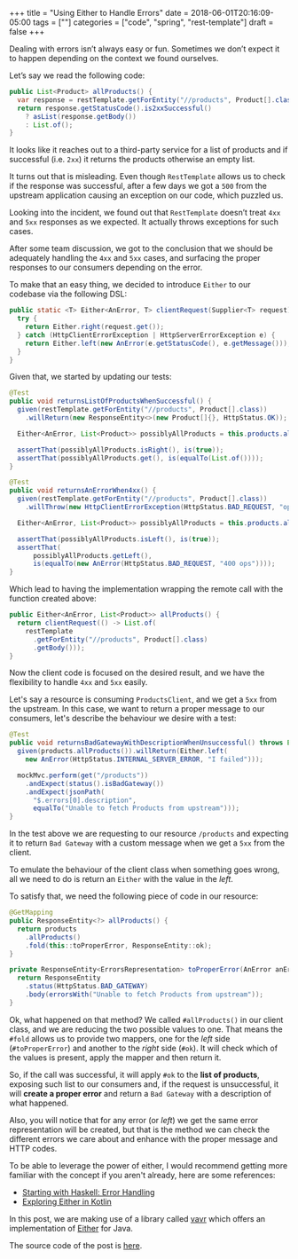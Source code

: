 +++
title = "Using Either to Handle Errors"
date = 2018-06-01T20:16:09-05:00
tags = [""]
categories = ["code", "spring", "rest-template"]
draft = false
+++

Dealing with errors isn’t always easy or fun. Sometimes we don’t expect it to
happen depending on the context we found ourselves.

Let’s say we read the following code:

```java
public List<Product> allProducts() {
  var response = restTemplate.getForEntity("//products", Product[].class);
  return response.getStatusCode().is2xxSuccessful()
    ? asList(response.getBody())
    : List.of();
}
```

It looks like it reaches out to a third-party service for a list of products and
if successful (i.e. `2xx`) it returns the products otherwise an empty list.

It turns out that is misleading. Even though `RestTemplate` allows us to check
if the response was successful, after a few days we got a `500` from the
upstream application causing an exception on our code, which puzzled us.

Looking into the incident, we found out that `RestTemplate` doesn’t treat `4xx` and
`5xx` responses as we expected. It actually throws exceptions for such cases.

After some team discussion, we got to the conclusion that we should be adequately
handling the `4xx` and `5xx` cases, and surfacing the proper responses to our
consumers depending on the error.

To make that an easy thing, we decided to introduce `Either` to our codebase via
the following DSL:

```java
public static <T> Either<AnError, T> clientRequest(Supplier<T> request) {
  try {
    return Either.right(request.get());
  } catch (HttpClientErrorException | HttpServerErrorException e) {
    return Either.left(new AnError(e.getStatusCode(), e.getMessage()));
  }
}
```

Given that, we started by updating our tests:

```java
@Test
public void returnsListOfProductsWhenSuccessful() {
  given(restTemplate.getForEntity("//products", Product[].class))
    .willReturn(new ResponseEntity<>(new Product[]{}, HttpStatus.OK));

  Either<AnError, List<Product>> possiblyAllProducts = this.products.allProducts();

  assertThat(possiblyAllProducts.isRight(), is(true));
  assertThat(possiblyAllProducts.get(), is(equalTo(List.of())));
}

@Test
public void returnsAnErrorWhen4xx() {
  given(restTemplate.getForEntity("//products", Product[].class))
    .willThrow(new HttpClientErrorException(HttpStatus.BAD_REQUEST, "ops"));

  Either<AnError, List<Product>> possiblyAllProducts = this.products.allProducts();

  assertThat(possiblyAllProducts.isLeft(), is(true));
  assertThat(
      possiblyAllProducts.getLeft(),
      is(equalTo(new AnError(HttpStatus.BAD_REQUEST, "400 ops"))));
}
```

Which lead to having the implementation wrapping the remote call with the
function created above:

```java
public Either<AnError, List<Product>> allProducts() {
  return clientRequest(() -> List.of(
    restTemplate
      .getForEntity("//products", Product[].class)
      .getBody()));
}
```

Now the client code is focused on the desired result, and we have the
flexibility to handle `4xx` and `5xx` easily.

Let's say a resource is consuming `ProductsClient`, and we get a `5xx` from the
upstream. In this case, we want to return a proper message to our consumers,
let's describe the behaviour we desire with a test:

```java
@Test
public void returnsBadGatewayWithDescriptionWhenUnsuccessful() throws Exception {
  given(products.allProducts()).willReturn(Either.left(
    new AnError(HttpStatus.INTERNAL_SERVER_ERROR, "I failed")));

  mockMvc.perform(get("/products"))
    .andExpect(status().isBadGateway())
    .andExpect(jsonPath(
      "$.errors[0].description",
      equalTo("Unable to fetch Products from upstream")));
}
```

In the test above we are requesting to our resource `/products` and
expecting it to return `Bad Gateway` with a custom message when we get a `5xx`
from the client.

To emulate the behaviour of the client class when something goes wrong, all we
need to do is return an `Either` with the value in the _left_.

To satisfy that, we need the following piece of code in our resource:

```java
@GetMapping
public ResponseEntity<?> allProducts() {
  return products
    .allProducts()
    .fold(this::toProperError, ResponseEntity::ok);
}

private ResponseEntity<ErrorsRepresentation> toProperError(AnError anError) {
  return ResponseEntity
    .status(HttpStatus.BAD_GATEWAY)
    .body(errorsWith("Unable to fetch Products from upstream"));
}
```

Ok, what happened on that method? We called `#allProducts()` in our client class,
and we are reducing the two possible values to one. That means the `#fold`
allows us to provide two mappers, one for the _left_ side (`#toProperError`) and
another to the _right_ side (`#ok`). It will check which of the values is
present, apply the mapper and then return it.

So, if the call was successful, it will apply `#ok` to the **list of products**,
exposing such list to our consumers and, if the request is unsuccessful, it will
**create a proper error** and return a `Bad Gateway` with a description of what happened.

Also, you will notice that for any error (or _left_) we get the same error
representation will be created, but that is the method we can check the
different errors we care about and enhance with the proper message and
HTTP codes.

To be able to leverage the power of either, I would recommend getting more
familiar with the concept if you aren't already, here are some references:

* [Starting with Haskell: Error Handling](https://www.schoolofhaskell.com/school/starting-with-haskell/basics-of-haskell/10_Error_Handling)
* [Exploring Either in Kotlin](https://kotlin.link/articles/Exploring-an-Either-Monad-in-Kotlin.html)

In this post, we are making use of a library called [vavr](http://www.vavr.io)
which offers an implementation of [Either](http://www.vavr.io/vavr-docs/#_either)
for Java.

The source code of the post is [here](https://github.com/rafasf/using-either-resttemplate).

